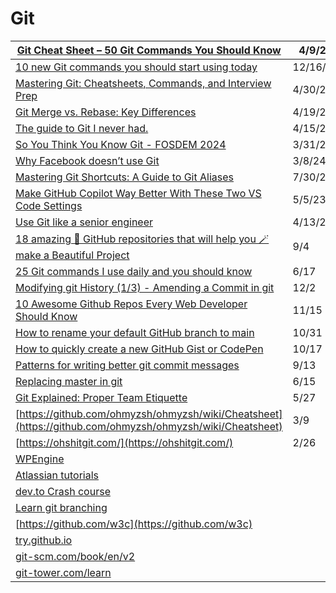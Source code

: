# Git

| [Git Cheat Sheet – 50 Git Commands You Should Know](https://app.daily.dev/posts/git-cheat-sheet-50-git-commands-you-should-know--ltw6krh5)                                                                                | 4/9/25   |
| ------------------------------------------------------------------------------------------------------------------------------------------------------------------------------------------------------------------------- | -------- |
| [10 new Git commands you should start using today](https://appwrite.io/blog/post/10-git-commands-you-should-start-using?ref=dailydev)                                                                                     | 12/16/24 |
| [Mastering Git: Cheatsheets, Commands, and Interview Prep](https://dev.to/nirmalyax/mastering-github-cheatsheets-commands-and-interview-prep-49c9)                                                                        | 4/30/24  |
| [Git Merge vs. Rebase: Key Differences](https://dev.to/codeparrot/git-merge-vs-rebase-key-differences-1pb4?context=digest)                                                                                                | 4/19/24  |
| [The guide to Git I never had.](https://medium.com/@jake.page91/the-guide-to-git-i-never-had-a89048d4703a)                                                                                                                | 4/15/24  |
| [So You Think You Know Git - FOSDEM 2024](https://www.youtube.com/watch?v=aolI_Rz0ZqY)                                                                                                                                    | 3/31/24  |
| [Why Facebook doesn’t use Git](https://graphite.dev/blog/why-facebook-doesnt-use-git?utm_source=tldrwebdev)                                                                                                               | 3/8/24   |
| [Mastering Git Shortcuts: A Guide to Git Aliases](https://dev.to/pradumnasaraf/mastering-git-shortcuts-a-guide-to-git-aliases-324j)                                                                                       | 7/30/23  |
| [Make GitHub Copilot Way Better With These Two VS Code Settings](https://medium.com/coding-at-dawn/make-github-copilot-way-better-with-these-two-vs-code-settings-842775ba82f7)                                           | 5/5/23   |
| [Use Git like a senior engineer](https://medium.com/gitconnected/use-git-like-a-senior-engineer-ef6d741c898e)                                                                                                             | 4/13/23  |
| [18 amazing 🤩 GitHub repositories that will help you 🪄 make a Beautiful Project](https://dev.to/kerthin/18-amazing-github-repositories-that-will-help-you-make-a-beautiful-project-3pgo)                                | 9/4      |
| [25 Git commands I use daily and you should know](https://dev.to/devdefinitive/25-git-commands-i-use-daily-and-you-should-know-1kj5)                                                                                      | 6/17     |
| [Modifying git History (1/3) - Amending a Commit in git](https://www.youtube.com/watch?v=ckEyL7gMRbA)                                                                                                                     | 12/2     |
| [10 Awesome Github Repos Every Web Developer Should Know](https://dev.to/simonholdorf/10-awesome-github-repos-every-web-developer-should-know-27oa?utm_source=digest_mailer\&utm_medium=email\&utm_campaign=digest_email) | 11/15    |
| [How to rename your default GitHub branch to main](https://gomakethings.com/how-to-rename-your-default-github-branch-to-main/)                                                                                            | 10/31    |
| [How to quickly create a new GitHub Gist or CodePen](https://gomakethings.com/how-to-quickly-create-a-new-github-gist-or-codepen/)                                                                                        | 10/17    |
| [Patterns for writing better git commit messages](https://dev.to/helderburato/patterns-for-writing-better-git-commit-messages-4ba0?utm_source=digest_mailer\&utm_medium=email\&utm_campaign=digest_email)                 | 9/13     |
| [Replacing master in git](https://dev.to/damcosset/replacing-master-in-git-2jim)                                                                                                                                          | 6/15     |
| [Git Explained: Proper Team Etiquette](https://dev.to/milu_franz/git-explained-proper-team-etiquette-1od)                                                                                                                 | 5/27     |
| [https://github.com/ohmyzsh/ohmyzsh/wiki/Cheatsheet](https://github.com/ohmyzsh/ohmyzsh/wiki/Cheatsheet)                                                                                                                  | 3/9      |
| [https://ohshitgit.com/](https://ohshitgit.com/)                                                                                                                                                                          | 2/26     |
| [WPEngine](https://wpengine.com/git/)                                                                                                                                                                                     |          |
| [Atlassian tutorials](https://www.atlassian.com/git/tutorials)                                                                                                                                                            |          |
| [dev.to Crash course](https://dev.to/chrisachard/confused-by-git-here-s-a-git-crash-course-to-fix-that-4cmi)                                                                                                              |          |
| [Learn git branching](https://learngitbranching.js.org/)                                                                                                                                                                  |          |
| [https://github.com/w3c](https://github.com/w3c)                                                                                                                                                                          |          |
| [try.github.io](https://hashnode.com/util/redirect?url=https://try.github.io/)                                                                                                                                            |          |
| [git-scm.com/book/en/v2](https://git-scm.com/book/en/v2)                                                                                                                                                                  |          |
| [git-tower.com/learn](https://hashnode.com/util/redirect?url=https://www.git-tower.com/learn/)                                                                                                                            |          |
